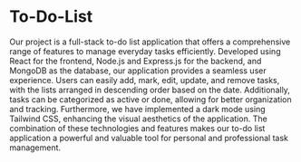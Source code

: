 # To-Do-List<br/>
Our project is a full-stack to-do list application that offers a comprehensive range of features to manage everyday tasks efficiently. Developed using React for the frontend, Node.js and Express.js for the backend, and MongoDB as the database, our application provides a seamless user experience. Users can easily add, mark, edit, update, and remove tasks, with the lists arranged in descending order based on the date. Additionally, tasks can be categorized as active or done, allowing for better organization and tracking. Furthermore, we have implemented a dark mode using Tailwind CSS, enhancing the visual aesthetics of the application. The combination of these technologies and features makes our to-do list application a powerful and valuable tool for personal and professional task management.
